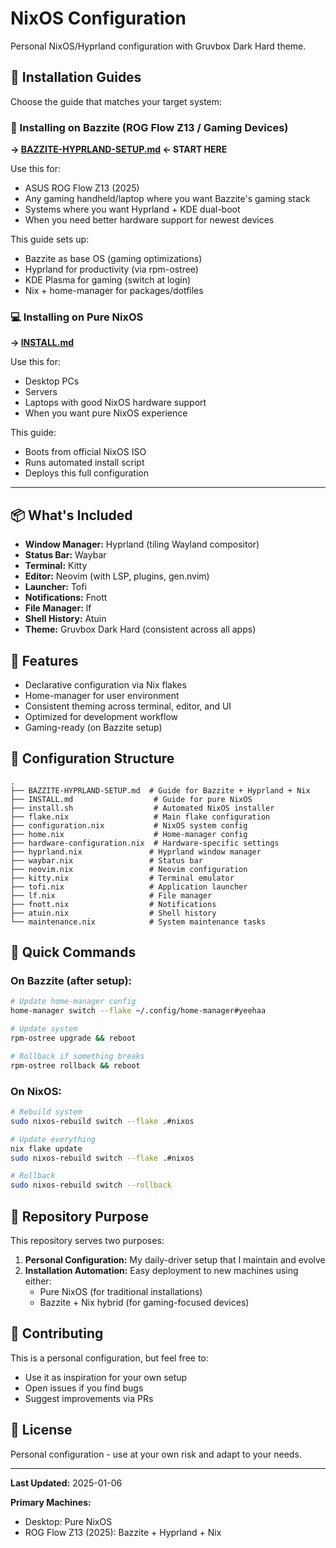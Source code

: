 # NixOS Configuration

Personal NixOS/Hyprland configuration with Gruvbox Dark Hard theme.

## 🚀 Installation Guides

Choose the guide that matches your target system:

### 📱 Installing on Bazzite (ROG Flow Z13 / Gaming Devices)

**→ [BAZZITE-HYPRLAND-SETUP.md](BAZZITE-HYPRLAND-SETUP.md) ← START HERE**

Use this for:
- ASUS ROG Flow Z13 (2025)
- Any gaming handheld/laptop where you want Bazzite's gaming stack
- Systems where you want Hyprland + KDE dual-boot
- When you need better hardware support for newest devices

This guide sets up:
- Bazzite as base OS (gaming optimizations)
- Hyprland for productivity (via rpm-ostree)
- KDE Plasma for gaming (switch at login)
- Nix + home-manager for packages/dotfiles

### 💻 Installing on Pure NixOS

**→ [INSTALL.md](INSTALL.md)**

Use this for:
- Desktop PCs
- Servers
- Laptops with good NixOS hardware support
- When you want pure NixOS experience

This guide:
- Boots from official NixOS ISO
- Runs automated install script
- Deploys this full configuration

---

## 📦 What's Included

- **Window Manager:** Hyprland (tiling Wayland compositor)
- **Status Bar:** Waybar
- **Terminal:** Kitty
- **Editor:** Neovim (with LSP, plugins, gen.nvim)
- **Launcher:** Tofi
- **Notifications:** Fnott
- **File Manager:** lf
- **Shell History:** Atuin
- **Theme:** Gruvbox Dark Hard (consistent across all apps)

## 🎨 Features

- Declarative configuration via Nix flakes
- Home-manager for user environment
- Consistent theming across terminal, editor, and UI
- Optimized for development workflow
- Gaming-ready (on Bazzite setup)

## 📝 Configuration Structure

```
.
├── BAZZITE-HYPRLAND-SETUP.md  # Guide for Bazzite + Hyprland + Nix
├── INSTALL.md                  # Guide for pure NixOS
├── install.sh                  # Automated NixOS installer
├── flake.nix                   # Main flake configuration
├── configuration.nix           # NixOS system config
├── home.nix                    # Home-manager config
├── hardware-configuration.nix  # Hardware-specific settings
├── hyprland.nix               # Hyprland window manager
├── waybar.nix                 # Status bar
├── neovim.nix                 # Neovim configuration
├── kitty.nix                  # Terminal emulator
├── tofi.nix                   # Application launcher
├── lf.nix                     # File manager
├── fnott.nix                  # Notifications
├── atuin.nix                  # Shell history
└── maintenance.nix            # System maintenance tasks
```

## 🔧 Quick Commands

### On Bazzite (after setup):
```bash
# Update home-manager config
home-manager switch --flake ~/.config/home-manager#yeehaa

# Update system
rpm-ostree upgrade && reboot

# Rollback if something breaks
rpm-ostree rollback && reboot
```

### On NixOS:
```bash
# Rebuild system
sudo nixos-rebuild switch --flake .#nixos

# Update everything
nix flake update
sudo nixos-rebuild switch --flake .#nixos

# Rollback
sudo nixos-rebuild switch --rollback
```

## 🎯 Repository Purpose

This repository serves two purposes:

1. **Personal Configuration:** My daily-driver setup that I maintain and evolve
2. **Installation Automation:** Easy deployment to new machines using either:
   - Pure NixOS (for traditional installations)
   - Bazzite + Nix hybrid (for gaming-focused devices)

## 🤝 Contributing

This is a personal configuration, but feel free to:
- Use it as inspiration for your own setup
- Open issues if you find bugs
- Suggest improvements via PRs

## 📄 License

Personal configuration - use at your own risk and adapt to your needs.

---

**Last Updated:** 2025-01-06

**Primary Machines:**
- Desktop: Pure NixOS
- ROG Flow Z13 (2025): Bazzite + Hyprland + Nix
